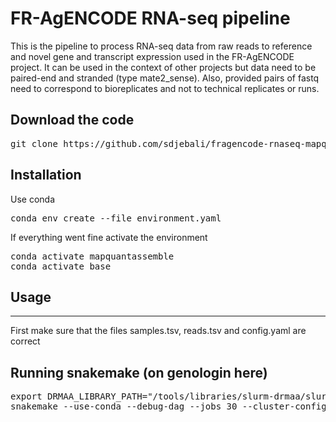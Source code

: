 # FR-AgENCODE RNA-seq pipeline
This is the pipeline to process RNA-seq data from raw reads to reference and novel gene and transcript expression used in the FR-AgENCODE project.
It can be used in the context of other projects but data need to be paired-end and stranded (type mate2_sense).
Also, provided pairs of fastq need to correspond to bioreplicates and not to technical replicates or runs.

## Download the code
<pre>
git clone https://github.com/sdjebali/fragencode-rnaseq-mapquantassemble.git
</pre>

## Installation
Use conda
<pre>
conda env create --file environment.yaml
</pre>

If everything went fine activate the environment
<pre>
conda activate mapquantassemble
conda activate base
</pre>


## Usage
**************************************
First make sure that the files samples.tsv, reads.tsv and config.yaml are correct


## Running snakemake (on genologin here)
<pre>
export DRMAA_LIBRARY_PATH="/tools/libraries/slurm-drmaa/slurm-drmaa-1.0.7/lib/libdrmaa.so"
snakemake --use-conda --debug-dag --jobs 30 --cluster-config cluster.yaml --drmaa " --mem-per-cpu={cluster.mem}000 --mincpus={threads} --time={cluster.time} -J {cluster.name} -N 1=1" --configfile config.yaml -n -p
</pre>
